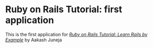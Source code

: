 

# Ruby on Rails Tutorial: first application

This is the first application for
[*Ruby on Rails Tutorial: Learn Rails by Example*](http://railstutorial.org/) 
by Aakash Juneja

